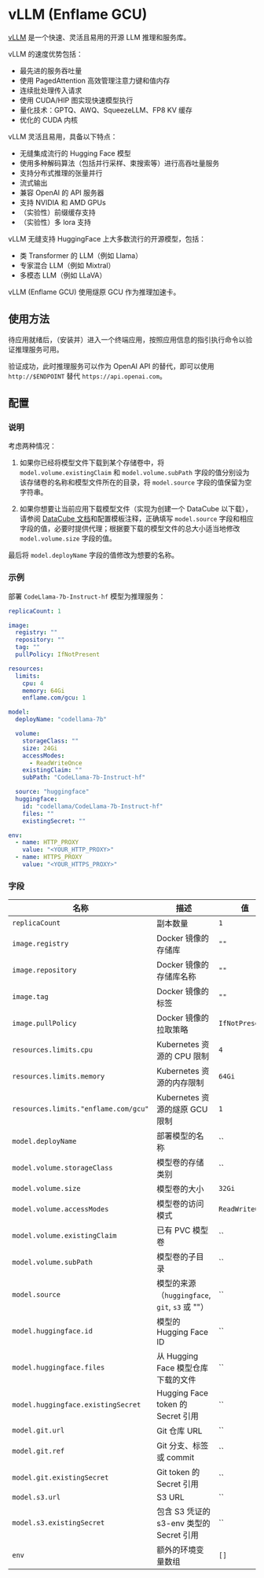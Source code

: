 # vLLM (Enflame GCU)

[vLLM](https://github.com/vllm-project/vllm) 是一个快速、灵活且易用的开源 LLM 推理和服务库。

vLLM 的速度优势包括：

* 最先进的服务吞吐量
* 使用 PagedAttention 高效管理注意力键和值内存
* 连续批处理传入请求
* 使用 CUDA/HIP 图实现快速模型执行
* 量化技术：GPTQ、AWQ、SqueezeLLM、FP8 KV 缓存
* 优化的 CUDA 内核

vLLM 灵活且易用，具备以下特点：

* 无缝集成流行的 Hugging Face 模型
* 使用多种解码算法（包括并行采样、束搜索等）进行高吞吐量服务
* 支持分布式推理的张量并行
* 流式输出
* 兼容 OpenAI 的 API 服务器
* 支持 NVIDIA 和 AMD GPUs
* （实验性）前缀缓存支持
* （实验性）多 lora 支持

vLLM 无缝支持 HuggingFace 上大多数流行的开源模型，包括：

* 类 Transformer 的 LLM（例如 Llama）
* 专家混合 LLM（例如 Mixtral）
* 多模态 LLM（例如 LLaVA）

vLLM (Enflame GCU) 使用燧原 GCU 作为推理加速卡。

## 使用方法

待应用就绪后，（安装并）进入一个终端应用，按照应用信息的指引执行命令以验证推理服务可用。

验证成功，此时推理服务可以作为 OpenAI API 的替代，即可以使用 `http://$ENDPOINT` 替代 `https://api.openai.com`。

## 配置

### 说明

考虑两种情况：

1. 如果你已经将模型文件下载到某个存储卷中，将 `model.volume.existingClaim` 和 `model.volume.subPath` 字段的值分别设为该存储卷的名称和模型文件所在的目录，将 `model.source` 字段的值保留为空字符串。

2. 如果你想要让当前应用下载模型文件（实现为创建一个 DataCube 以下载），请参阅 [DataCube 文档](https://t9k.github.io/user-manuals/latest/modules/auxiliary/datacube.html#%E8%AE%BE%E7%BD%AE%E6%BA%90%E5%AD%98%E5%82%A8%E6%9C%8D%E5%8A%A1)和配置模板注释，正确填写 `model.source` 字段和相应字段的值，必要时提供代理；根据要下载的模型文件的总大小适当地修改 `model.volume.size` 字段的值。

最后将 `model.deployName` 字段的值修改为想要的名称。

### 示例

部署 `CodeLlama-7b-Instruct-hf` 模型为推理服务：

```yaml
replicaCount: 1

image:
  registry: ""
  repository: ""
  tag: ""
  pullPolicy: IfNotPresent

resources:
  limits:
    cpu: 4
    memory: 64Gi
    enflame.com/gcu: 1

model:
  deployName: "codellama-7b"

  volume:
    storageClass: ""
    size: 24Gi
    accessModes:
      - ReadWriteOnce
    existingClaim: ""
    subPath: "CodeLlama-7b-Instruct-hf"

  source: "huggingface"
  huggingface:
    id: "codellama/CodeLlama-7b-Instruct-hf"
    files: ""
    existingSecret: ""

env:
  - name: HTTP_PROXY
    value: "<YOUR_HTTP_PROXY>"
  - name: HTTPS_PROXY
    value: "<YOUR_HTTPS_PROXY>"
```

### 字段

| 名称                                 | 描述                                           | 值              |
| ------------------------------------ | ---------------------------------------------- | --------------- |
| `replicaCount`                       | 副本数量                                       | `1`             |
| `image.registry`                     | Docker 镜像的存储库                            | `""`            |
| `image.repository`                   | Docker 镜像的存储库名称                        | `""`            |
| `image.tag`                          | Docker 镜像的标签                              | `""`            |
| `image.pullPolicy`                   | Docker 镜像的拉取策略                          | `IfNotPresent`  |
| `resources.limits.cpu`               | Kubernetes 资源的 CPU 限制                     | `4`             |
| `resources.limits.memory`            | Kubernetes 资源的内存限制                      | `64Gi`          |
| `resources.limits."enflame.com/gcu"` | Kubernetes 资源的燧原 GCU 限制               | `1`             |
| `model.deployName`                   | 部署模型的名称                                 | ``              |
| `model.volume.storageClass`          | 模型卷的存储类别                               | ``              |
| `model.volume.size`                  | 模型卷的大小                                   | `32Gi`          |
| `model.volume.accessModes`           | 模型卷的访问模式                               | `ReadWriteOnce` |
| `model.volume.existingClaim`         | 已有 PVC 模型卷                                | ``              |
| `model.volume.subPath`               | 模型卷的子目录                                 | ``              |
| `model.source`                       | 模型的来源（`huggingface`, `git`, `s3` 或 ""） | ``              |
| `model.huggingface.id`               | 模型的 Hugging Face ID                         | ``              |
| `model.huggingface.files`            | 从 Hugging Face 模型仓库下载的文件             | ``              |
| `model.huggingface.existingSecret`   | Hugging Face token 的 Secret 引用              | ``              |
| `model.git.url`                      | Git 仓库 URL                                   | ``              |
| `model.git.ref`                      | Git 分支、标签或 commit                        | ``              |
| `model.git.existingSecret`           | Git token 的 Secret 引用                       | ``              |
| `model.s3.url`                       | S3 URL                                         | ``              |
| `model.s3.existingSecret`            | 包含 S3 凭证的 s3-env 类型的 Secret 引用       | ``              |
| `env`                                | 额外的环境变量数组                             | `[]`            |

